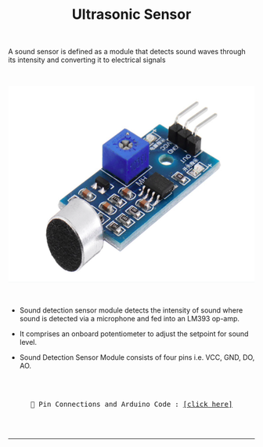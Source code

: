 <p align="center">
    <h1 align="center">Ultrasonic Sensor</h1>
</p>
<br />

A sound sensor is defined as a module that detects sound waves through its intensity and converting it to electrical signals

<br />

<p align = "center">
    <img
        src = "./assets/sound.png"
        alt = "Sound Sensor"
        title = "Sound Sensor"
        height = 400px
    />
</p>

<br />

- Sound detection sensor module detects the intensity of sound where sound is detected via a microphone and fed into an LM393 op-amp. 

- It comprises an onboard potentiometer to adjust the setpoint for sound level.

- Sound Detection Sensor Module consists of four pins i.e. VCC, GND, DO, AO.

<br /><br />

<p  style="font-family:monospace" align = "center">
    🔰 Pin Connections and Arduino Code :   
    <a href = "https://www.youtube.com/watch?v=setjiVH0_IY">
        [click here]
    </a>
</p>

<br /><br />

---
